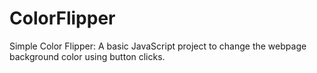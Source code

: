 # ColorFlipper
Simple Color Flipper: A basic JavaScript project to change the webpage background color using button clicks.

